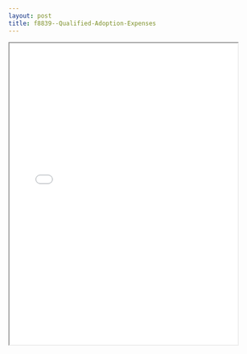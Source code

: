 ```yaml
---
layout: post
title: f8839--Qualified-Adoption-Expenses
---
```


<div class="pdf-container">
<iframe src="/ea/assets/pdfs/f8839--Qualified-Adoption-Expenses.pdf" height="600" width="90%" allowFullScreen="true"></iframe>
</div>

